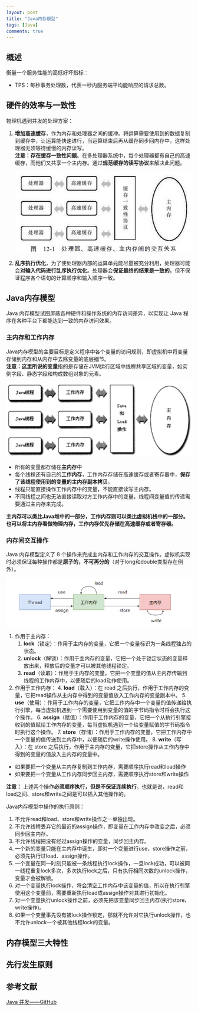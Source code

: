 ```yaml
---
layout: post
title: "Java内存模型"
tags: [Java]
comments: true
---
```


## 概述
衡量一个服务性能的高低好坏指标：
- TPS：每秒事务处理数，代表一秒内服务端平均能响应的请求总数。

## 硬件的效率与一致性
物理机遇到并发的处理方案：
1. **增加高速缓存**，作为内存和处理器之间的缓冲。将运算需要使用到的数据复制到缓存中，让运算能快速进行，当运算结束后再从缓存同步回内存中，这样处理器无须等待缓慢的内存读写。     
    **注意：**存在**缓存一致性问题**。在多处理器系统中，每个处理器都有自己的高速缓存，而他们又共享一个主内存。通过**规范缓存的读写协议**来解决此问题。

    ![](https://raw.githubusercontent.com/Andr-Robot/iMarkdownPhotos/master/Res/%E7%89%A9%E7%90%86%E6%9C%BA%E9%AB%98%E9%80%9F%E7%BC%93%E5%AD%98.png)
    
2. **乱序执行优化**，为了使处理器内部的运算单元能尽量被充分利用，处理器可能会**对输入代码进行乱序执行优化**。处理器会**保证最终的结果是一致的**，但不保证程序各个语句的计算顺序和输入顺序一致。

## Java内存模型
Java 内存模型试图屏蔽各种硬件和操作系统的内存访问差异，以实现让 Java 程序在各种平台下都能达到一致的内存访问效果。
### 主内存和工作内存
Java内存模型的主要目标是定义程序中各个变量的访问规则，即虚拟机中将变量存储到内存和从内存中去除变量的底层细节。    
**注意：**这里所说的**变量**指的是存储在JVM运行区域中线程共享区域的变量，如实例字段、静态字段和构成数组对象的元素。

![](https://raw.githubusercontent.com/Andr-Robot/iMarkdownPhotos/master/Res/jvm%E5%86%85%E5%AD%98%E6%A8%A1%E5%9E%8B.png)

- 所有的变量都存储在**主内存**中
- 每个线程还有自己的**工作内存**，工作内存存储在高速缓存或者寄存器中，**保存了该线程使用到的变量的主内存副本拷贝**。
- 线程只能直接操作工作内存中的变量，不能直接读写主内存。
- 不同线程之间也无法直接读取对方工作内存中的变量，线程间变量值的传递需要通过主内存来完成。

**主内存可以类比Java堆中的一部分，工作内存则可以类比虚拟机栈中的一部分。也可以将主内存看做物理内存，工作内存优先存储在高速缓存或者寄存器。**

### 内存间交互操作
Java 内存模型定义了 8 个操作来完成主内存和工作内存的交互操作。虚拟机实现时必须保证每种操作都是**原子的，不可再分的**（对于long和double类型存在例外）。

![](https://raw.githubusercontent.com/Andr-Robot/iMarkdownPhotos/master/Res/java%E5%86%85%E5%AD%98%E9%97%B4%E4%BA%A4%E4%BA%92%E6%93%8D%E4%BD%9C.png)

1. 作用于主内存：
    1. **lock**（锁定）：作用于主内存的变量，它把一个变量标识为一条线程独占的状态。
    2. **unlock**（解锁）：作用于主内存的变量，它把一个处于锁定状态的变量释放出来，释放后的变量才可以被其他线程锁定。
    3. **read**（读取）：作用于主内存的变量，它把一个变量的值从主内存传输到线程的工作内存中，以便随后的load动作使用。
2. 作用于工作内存：
    4. **load**（载入）：在 read 之后执行，作用于工作内存的变量，它把read操作从主内存中得到的变量值放入工作内存的变量副本中。
    5. **use**（使用）：作用于工作内存的变量，它把工作内存中一个变量的值传递给执行引擎，每当虚拟机遇到一个需要使用到变量的值的字节码指令时将会执行这个操作。
    6. **assign**（赋值）：作用于工作内存的变量，它把一个从执行引擎接收到的值赋给工作内存的变量，每当虚拟机遇到一个给变量赋值的字节码指令时执行这个操作。
    7. **store**（存储）：作用于工作内存的变量，它把工作内存中一个变量的值传送到主内存中，以便随后的write操作使用。
    8. **write**（写入）：在 store 之后执行，作用于主内存的变量，它把store操作从工作内存中得到的变量的值放入主内存的变量中。

- 如果要把一个变量从主内存复制到工作内存，需要顺序执行read和load操作
- 如果要把一个变量从工作内存同步回主内存，需要顺序执行store和write操作

**注意：** 上述两个操作**必须顺序执行，但是不保证连续执行**。也就是说，read和load之间、store和write之间是可以插入其他操作的。

Java内存模型中操作的执行原则：
1. 不允许read和load、store和write操作之一单独出现。
2. 不允许线程丢弃它的最近的assign操作，即变量在工作内存中改变之后，必须同步回主内存。
3. 不允许线程把没有经过assign操作的变量，同步回主内存。
4. 一个新的变量只能在主内存中诞生，即对一个变量进行use、store操作之前，必须先执行过load、assign操作。
5. 一个变量在同一时刻只能被一条线程执行lock操作，一旦lock成功，可以被同一线程重复lock多次，多次执行lock之后，只有执行相同次数的unlock操作，变量才会被解锁。
6. 对一个变量执行lock操作，将会清空工作内存中该变量的值，所以在执行引擎使用这个变量前，需要重新执行load或assign操作对其进行初始化。
7. 对一个变量执行unlock操作之前，必须先把该变量同步回主内存(执行store、write操作)。
8. 如果一个变量事先没有被lock操作锁定，那就不允许对它执行unlock操作，也不允许unlock一个被其他线程lock的变量。

## 内存模型三大特性

## 先行发生原则

## 参考文献
[Java 并发——GitHub](https://github.com/CyC2018/CS-Notes/blob/master/docs/notes/Java%20%E5%B9%B6%E5%8F%91.md)



